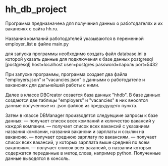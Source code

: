 # hh_db_project

Программа предназначена для получения данных о работодателях и их вакансиях с сайта hh.ru. 

Названия компаний работодателей указываются в переменной employer_list в файле main.py

для запуска программы необходимо создать файл database.ini в которой указать данные для подключения к базе данных postgresql
[postgresql]
host=localhost
user=postgres
password=пароль
port=5432

При запуске программы, программа создает два файла "employers.json" и "vacancies.json" с данными о работодателе и вакансиях для дальнейшей работы с ними.

Далее в классе DBCreator созается база данных "hhdb". В базе данных создаются две таблицы "employers" и "vacancies" в них вносятся данные полученные из .json файлов из предыдущего пункта.

Затем в классе DBManager производятся следуещиие запросы к базе данных:
 — получает список всех компаний и количество вакансий у каждой компании.
 — получает список всех вакансий с указанием названия компании, названия вакансии и зарплаты и ссылки на вакансию.
 — получает среднюю зарплату по вакансиям.
 — получает список всех вакансий, у которых зарплата выше средней по всем вакансиям.
 — получает список всех вакансий, в названии которых содержатся переданные в метод слова, например python.
Полученные данные выводятся в консоль.
